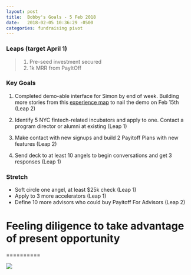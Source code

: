 ```yaml
---
layout: post
title:  Bobby's Goals - 5 Feb 2018
date:   2018-02-05 10:36:29 -0500
categories: fundraising pivot
---
```


### Leaps (target April 1)

> 1. Pre-seed investment secured
> 2. 1k MRR from PayItOff

### Key Goals

1. Completed demo-able interface for Simon by end of week. Building more stories from this [experience map](https://stickies.io/boards/599b1145b81c0871d6c16642#9) to nail the demo on Feb 15th (Leap 2)

1. Identify 5 NYC fintech-related incubators and apply to one. Contact a program director or alumni at existing (Leap 1)

1. Make contact with new signups and build 2 Payitoff Plans with new features (Leap 2)

1. Send deck to at least 10 angels to begin conversations and get 3 responses (Leap 1)

### Stretch
- Soft circle one angel, at least $25k check (Leap 1)
- Apply to 3 more accelerators (Leap 1)
- Define 10 more advisors who could buy Payitoff For Advisors (Leap 2)

# Feeling diligence to take advantage of present opportunity
==========

![](https://media3.giphy.com/media/1ErYLftcjMmA0/giphy.gif)

